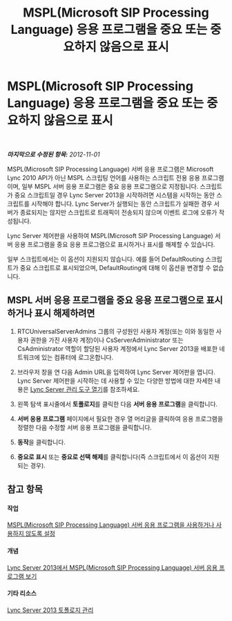 ﻿---
title: MSPL(Microsoft SIP Processing Language) 응용 프로그램을 중요 또는 중요하지 않음으로 표시
TOCTitle: MSPL(Microsoft SIP Processing Language) 응용 프로그램을 중요 또는 중요하지 않음으로 표시
ms:assetid: df68fdc6-b7e6-4f07-acdc-0cd4c2c888a1
ms:mtpsurl: https://technet.microsoft.com/ko-kr/library/Gg182598(v=OCS.15)
ms:contentKeyID: 49305278
ms.date: 08/10/2015
mtps_version: v=OCS.15
ms.translationtype: HT
---

# MSPL(Microsoft SIP Processing Language) 응용 프로그램을 중요 또는 중요하지 않음으로 표시

 

_**마지막으로 수정된 항목:** 2012-11-01_

MSPL(Microsoft SIP Processing Language) 서버 응용 프로그램은 Microsoft Lync 2010 API가 아닌 MSPL 스크립팅 언어를 사용하는 스크립트 전용 응용 프로그램이며, 일부 MSPL 서버 응용 프로그램은 중요 응용 프로그램으로 지정됩니다. 스크립트가 중요 스크립트일 경우 Lync Server 2013을 시작하려면 시스템을 시작하는 동안 스크립트를 시작해야 합니다. Lync Server가 실행되는 동안 스크립트가 실패한 경우 서버가 종료되지는 않지만 스크립트로 트래픽이 전송되지 않으며 이벤트 로그에 오류가 작성됩니다.

Lync Server 제어판을 사용하여 MSPL(Microsoft SIP Processing Language) 서버 응용 프로그램을 중요 응용 프로그램으로 표시하거나 표시를 해제할 수 있습니다.

일부 스크립트에서는 이 옵션이 지원되지 않습니다. 예를 들어 DefaultRouting 스크립트가 중요 스크립트로 표시되었으며, DefaultRouting에 대해 이 옵션을 변경할 수 없습니다.

## MSPL 서버 응용 프로그램을 중요 응용 프로그램으로 표시하거나 표시 해제하려면

1.  RTCUniversalServerAdmins 그룹의 구성원인 사용자 계정(또는 이와 동일한 사용자 권한을 가진 사용자 계정)이나 CsServerAdministrator 또는 CsAdministrator 역할이 할당된 사용자 계정에서 Lync Server 2013을 배포한 네트워크에 있는 컴퓨터에 로그온합니다.

2.  브라우저 창을 연 다음 Admin URL을 입력하여 Lync Server 제어판을 엽니다. Lync Server 제어판을 시작하는 데 사용할 수 있는 다양한 방법에 대한 자세한 내용은 [Lync Server 관리 도구 열기](lync-server-2013-open-lync-server-administrative-tools.md)를 참조하세요.

3.  왼쪽 탐색 표시줄에서 **토폴로지**를 클릭한 다음 **서버 응용 프로그램**을 클릭합니다.

4.  **서버 응용 프로그램** 페이지에서 필요한 경우 열 머리글을 클릭하여 응용 프로그램을 정렬한 다음 수정할 서버 응용 프로그램을 클릭합니다.

5.  **동작**을 클릭합니다.

6.  **중요로 표시** 또는 **중요로 선택 해제**를 클릭합니다(즉 스크립트에서 이 옵션이 지원되는 경우).

## 참고 항목

#### 작업

[MSPL(Microsoft SIP Processing Language) 서버 응용 프로그램을 사용하거나 사용하지 않도록 설정](lync-server-2013-enable-or-disable-a-microsoft-sip-processing-language-mspl-server-application.md)  

#### 개념

[Lync Server 2013에서 MSPL(Microsoft SIP Processing Language) 서버 응용 프로그램 보기](lync-server-2013-view-microsoft-sip-processing-language-mspl-server-applications.md)  

#### 기타 리소스

[Lync Server 2013 토폴로지 관리](lync-server-2013-managing-the-lync-server-topology.md)

